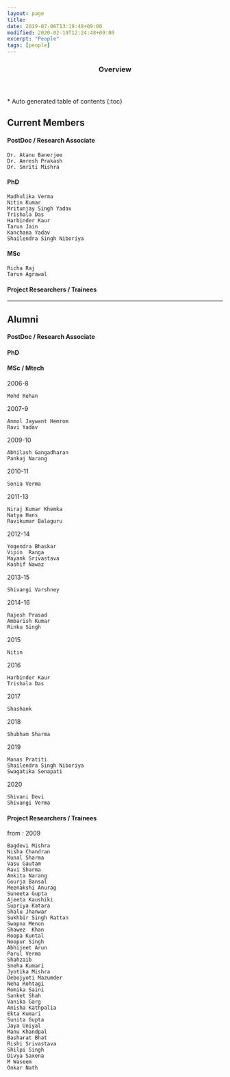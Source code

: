 ```yaml
---
layout: page
title: 
date: 2019-07-06T13:19:48+09:00
modified: 2020-02-19T12:24:48+09:00
excerpt: "People"
tags: [people]
---
```



<section id="table-of-contents" class="toc">
  <header>
    <h3>Overview</h3>
  </header>
<div id="drawer" markdown="1">
*  Auto generated table of contents
{:toc}
</div>
</section><!-- /#table-of-contents -->



## Current Members


#### PostDoc / Research Associate
    
    Dr. Atanu Banerjee
    Dr. Amresh Prakash
    Dr. Smriti Mishra

#### PhD
    
    Madhulika Verma
    Nitin Kumar
    Mritunjay Singh Yadav
    Trishala Das
    Harbinder Kaur
    Tarun Jain
    Kanchana Yadav
    Shailendra Singh Niboriya

#### MSc

    Richa Raj
    Tarun Agrawal


#### Project Researchers / Trainees


----------------------------------------------------------------------------------------------------------------------------------------------------------------

## Alumni

#### PostDoc / Research Associate


#### PhD


#### MSc / Mtech

2006-8

    Mohd Rehan

2007-9

    Anmol Jaywant Hemrom
    Ravi Yadav

2009-10

    Abhilash Gangadharan
    Pankaj Narang

2010-11

    Sonia Verma

2011-13

    Niraj Kumar Khemka
    Natya Hans
    Ravikumar Balaguru

2012-14

    Yogendra Bhaskar
    Vipin  Ranga
    Mayank Srivastava
    Kashif Nawaz

2013-15

    Shivangi Varshney

2014-16

    Rajesh Prasad
    Ambarish Kumar
    Rinku Singh

2015

    Nitin

2016

    Harbinder Kaur
    Trishala Das

2017

    Shashank
    
2018

    Shubham Sharma
    
2019

    Manas Pratiti
    Shailendra Singh Niboriya
    Swagatika Senapati
    
    
2020

    Shivani Devi
    Shivangi Verma


#### Project Researchers / Trainees

from : 2009

    Bagdevi Mishra
    Nisha Chandran
    Kunal Sharma
    Vasu Gautam
    Ravi Sharma
    Ankita Narang
    Gourja Bansal
    Meenakshi Anurag
    Suneeta Gupta
    Ajeeta Kaushiki
    Supriya Katara
    Shalu Jhanwar
    Sukhbir Singh Rattan
    Swapna Menon
    Shawez  Khan
    Roopa Kuntal
    Noopur Singh
    Abhijeet Arun
    Parul Verma
    Shahzaib
    Sneha Kumari
    Jyotika Mishra
    Debojyoti Mazumder
    Neha Rohtagi
    Romika Saini
    Sanket Shah
    Vanika Garg
    Anisha Kathpalia
    Ekta Kumari
    Sunita Gupta
    Jaya Uniyal
    Manu Khandpal
    Basharat Bhat
    Rishi Srivastava
    Shilpi Singh
    Divya Saxena
    M Waseem
    Onkar Nath








